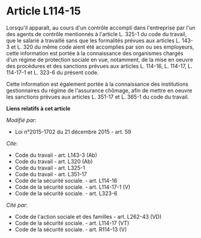 # Article L114-15

Lorsqu'il apparaît, au cours d'un contrôle accompli dans l'entreprise par l'un des agents de contrôle mentionnés à l'article
L. 325-1 du code du travail, que le salarié a travaillé sans que les formalités prévues aux articles L. 143-3 et L. 320 du
même code aient été accomplies par son ou ses employeurs, cette information est portée à la connaissance des organismes
chargés d'un régime de protection sociale en vue, notamment, de la mise en oeuvre des procédures et des sanctions prévues aux
articles L. 114-16, L. 114-17, L. 114-17-1 et L. 323-6 du présent code. 

Cette information est également portée à la connaissance des institutions gestionnaires du régime de l'assurance chômage,
afin de mettre en oeuvre les sanctions prévues aux articles L. 351-17 et L. 365-1 du code du travail.

**Liens relatifs à cet article**

_Modifié par_:

  - Loi n°2015-1702 du 21 décembre 2015 - art. 59

_Cite_:

  - Code du travail - art. L143-3 (Ab)
  - Code du travail - art. L320 (Ab)
  - Code du travail - art. L325-1
  - Code du travail - art. L351-17
  - Code de la sécurité sociale. - art. L114-16
  - Code de la sécurité sociale. - art. L114-17-1 (V)
  - Code de la sécurité sociale. - art. L323-6

_Cité par_:

  - Code de l'action sociale et des familles - art. L262-43 (VD)
  - Code de la sécurité sociale. - art. L114-17 (VT)
  - Code de la sécurité sociale. - art. R114-13 (V)
